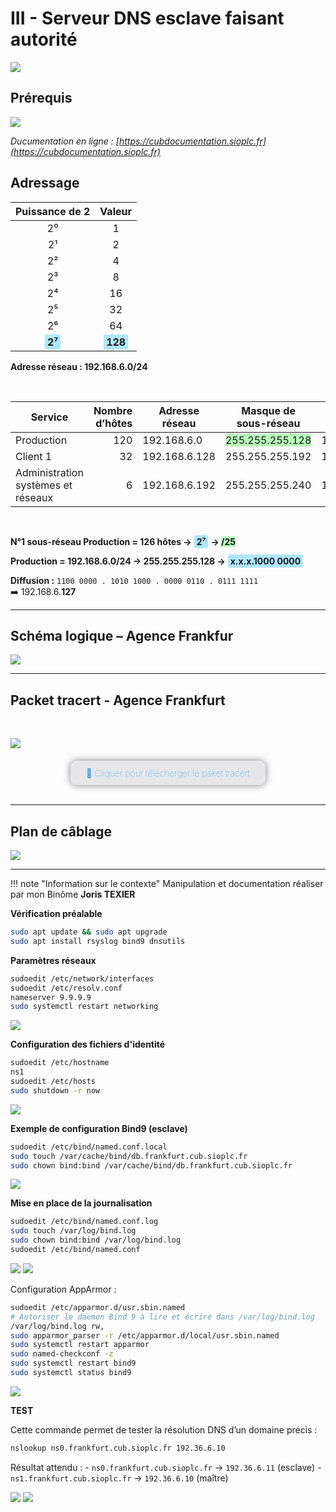# III - Serveur DNS esclave faisant autorité


![](../../../media/logo-cub.png)

## Prérequis

![](../../../media/schema-logique-cub.png)

*Ducumentation en ligne : [https://cubdocumentation.sioplc.fr](https://cubdocumentation.sioplc.fr)*
<br>

## Adressage 

| Puissance de 2 | Valeur |
|:---------------:|:------:|
| 2⁰ | 1 |
| 2¹ | 2 |
| 2² | 4 |
| 2³ | 8 |
| 2⁴ | 16 |
| 2⁵ | 32 |
| 2⁶ | 64 |
| <span style="background-color:#aee7ff; padding:2px 4px; border-radius:3px;">**2⁷**</span> | <span style="background-color:#aee7ff; padding:2px 4px; border-radius:3px;">**128**</span> |

**Adresse réseau : 192.168.6.0/24**

<br>

| **Service** | **Nombre d’hôtes** | **Adresse réseau** | **Masque de sous-réseau** | **Adresse de diffusion** | **Description VLAN** |
|--------------|--------------------:|--------------------|----------------------------|---------------------------|----------------------|
| Production | 120 | 192.168.6.0 | <span style="background-color:#b7fbb7;">255.255.255.128</span> | 192.168.6.127 | VLAN 56 |
| Client 1 | 32 | 192.168.6.128 | 255.255.255.192 | 192.168.6.191 | VLAN 10 |
| Administration systèmes et réseaux | 6 | 192.168.6.192 | 255.255.255.240 | 192.168.6.207 | VLAN 20 |

<br>

**N°1 sous-réseau Production = 126 hôtes →** <span style="background-color:#aee7ff; padding:2px 4px; border-radius:3px;">**2⁷**</span> **→ <span style="background-color:#b7fbb7;">/25**</span>

**Production = 192.168.6.0/24 → 255.255.255.128 →** <span style="background-color:#aee7ff; padding:2px 4px; border-radius:3px;">**x.x.x.1000 0000**</span>

**Diffusion :** `1100 0000 . 1010 1000 . 0000 0110 . 0111 1111`  
➡️ 192.168.6.**127**

___

## Schéma logique – Agence Frankfur

![](../../../media/bloc2/ExploitationServ/Activite0-1.png)

___
## Packet tracert - Agence Frankfurt
<br>

![](../../../media/packet-tracert-v1.jpg)
<br>

<div style="text-align:center; margin-top:20px;">
  <a href="https://drive.google.com/file/d/1L7Gp52YpPjjRhFdp9gp4L1sGORqAoCEK/view?usp=share_link" 
     style="display:inline-block;
            background:#e7e7e9;
            color:#0096FF;
            padding:11px 25px;
            border-radius:10px;
            text-decoration:none;
            font-weight:50;
            box-shadow:0 0 12px rgba(0,0,0,0.5);
            transition:all 0.3s ease;"
     onmouseover="this.style.background='#dcdce0'; this.style.color='#003d80';"
     onmouseout="this.style.background='#e7e7e9'; this.style.color='#0096FF';">
     🔗 Cliquer pour télécherger le paket tracert
  </a>
</div>
<br>

___

## Plan de câblage 

![](../../../media/bloc2/ExploitationServ/Activite0-2.png)

___

!!! note "Information sur le contexte"
    Manipulation et documentation réaliser par mon Binôme **Joris TEXIER**

**Vérification préalable**

```bash
sudo apt update && sudo apt upgrade
sudo apt install rsyslog bind9 dnsutils
```

**Paramètres réseaux**

```bash
sudoedit /etc/network/interfaces
sudoedit /etc/resolv.conf
nameserver 9.9.9.9
sudo systemctl restart networking
```

![](../../../media/bloc2/ExploitationServ/Activite1-18.png)

**Configuration des fichiers d'identité**

```bash
sudoedit /etc/hostname
ns1
sudoedit /etc/hosts
sudo shutdown -r now
```
![](../../../media/bloc2/ExploitationServ/Activite1-19.png)

**Exemple de configuration Bind9 (esclave)**
```bash
sudoedit /etc/bind/named.conf.local
sudo touch /var/cache/bind/db.frankfurt.cub.sioplc.fr
sudo chown bind:bind /var/cache/bind/db.frankfurt.cub.sioplc.fr
```
![](../../../media/bloc2/ExploitationServ/Activite1-20.png)

**Mise en place de la journalisation**
```bash
sudoedit /etc/bind/named.conf.log
sudo touch /var/log/bind.log
sudo chown bind:bind /var/log/bind.log
sudoedit /etc/bind/named.conf
```
![](../../../media/bloc2/ExploitationServ/Activite1-21.png)
![](../../../media/bloc2/ExploitationServ/Activite1-22.png)

Configuration AppArmor :

```bash
sudoedit /etc/apparmor.d/usr.sbin.named
# Autoriser le daemon Bind 9 à lire et écrire dans /var/log/bind.log
/var/log/bind.log rw,
sudo apparmor_parser -r /etc/apparmor.d/local/usr.sbin.named
sudo systemctl restart apparmor
sudo named-checkconf -z
sudo systemctl restart bind9
sudo systemctl status bind9
```

![](../../../media/bloc2/ExploitationServ/Activite1-23.png)

**TEST**

Cette commande permet de tester la résolution DNS d’un domaine précis :

```bash
nslookup ns0.frankfurt.cub.sioplc.fr 192.36.6.10
```
Résultat attendu : - `ns0.frankfurt.cub.sioplc.fr` → `192.36.6.11` (esclave) - `ns1.frankfurt.cub.sioplc.fr` → `192.36.6.10` (maître)

![](../../../media/bloc2/ExploitationServ/Activite1-24.png)
![](../../../media/bloc2/ExploitationServ/Activite1-25.png)

